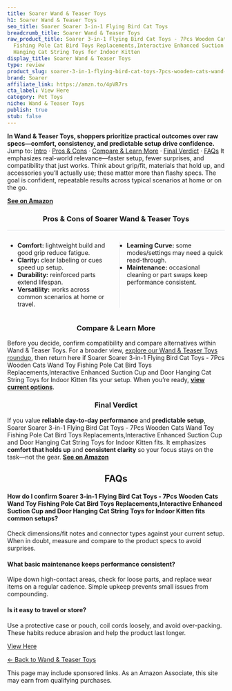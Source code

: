 ```yaml
---
title: Soarer Wand & Teaser Toys
h1: Soarer Wand & Teaser Toys
seo_title: Soarer Soarer 3-in-1 Flying Bird Cat Toys
breadcrumb_title: Soarer Wand & Teaser Toys
raw_product_title: Soarer 3-in-1 Flying Bird Cat Toys - 7Pcs Wooden Cats Wand Toy
  Fishing Pole Cat Bird Toys Replacements,Interactive Enhanced Suction Cup and Door
  Hanging Cat String Toys for Indoor Kitten
display_title: Soarer Wand & Teaser Toys
type: review
product_slug: soarer-3-in-1-flying-bird-cat-toys-7pcs-wooden-cats-wand-toy-fishing-po-1b40fa58
brand: Soarer
affiliate_link: https://amzn.to/4pVR7rs
cta_label: View Here
category: Pet Toys
niche: Wand & Teaser Toys
publish: true
stub: false
---
```


<div id="intro" class="full-width"><p><strong>In Wand & Teaser Toys, shoppers prioritize practical outcomes over raw specs&mdash;comfort, consistency, and predictable setup drive confidence.</strong> Jump to: <a href="#intro">Intro</a> · <a href="#pros-cons">Pros &amp; Cons</a> · <a href="#compare-more">Compare &amp; Learn More</a> · <a href="#verdict">Final Verdict</a> · <a href="#faqs">FAQs</a> It emphasizes real-world relevance&mdash;faster setup, fewer surprises, and compatibility that just works. Think about grip/fit, materials that hold up, and accessories you’ll actually use; these matter more than flashy specs. The goal is confident, repeatable results across typical scenarios at home or on the go.</p><p><a href="https://amzn.to/4pVR7rs" rel="nofollow sponsored noopener" target="_blank"><strong>See on Amazon</strong></a></p></div>
<h3 id="pros-cons" style="text-align:center;">Pros &amp; Cons of Soarer Wand & Teaser Toys</h3>
<div class="pc-grid" style="display:grid;grid-template-columns:1fr 1fr;gap:16px;border-top:1px solid #e5e7eb;padding-top:12px;">
  <ul>
    <li><strong>Comfort:</strong> lightweight build and good grip reduce fatigue.</li>
    <li><strong>Clarity:</strong> clear labeling or cues speed up setup.</li>
    <li><strong>Durability:</strong> reinforced parts extend lifespan.</li>
    <li><strong>Versatility:</strong> works across common scenarios at home or travel.</li>
  </ul>
  <ul style="border-left:1px solid #e5e7eb;padding-left:16px;">
    <li><strong>Learning Curve:</strong> some modes/settings may need a quick read-through.</li>
    <li><strong>Maintenance:</strong> occasional cleaning or part swaps keep performance consistent.</li>
  </ul>
</div>


<h3 id="compare-more" style="text-align:center;">Compare &amp; Learn More</h3>
<p>Before you decide, confirm compatibility and compare alternatives within Wand & Teaser Toys. For a broader view, <a href="#">explore our Wand & Teaser Toys roundup</a>, then return here if Soarer Soarer 3-in-1 Flying Bird Cat Toys - 7Pcs Wooden Cats Wand Toy Fishing Pole Cat Bird Toys Replacements,Interactive Enhanced Suction Cup and Door Hanging Cat String Toys for Indoor Kitten fits your setup. When you’re ready, <a href="https://amzn.to/4pVR7rs" rel="nofollow sponsored noopener" target="_blank"><strong>view current options</strong></a>.</p>

<h3 id="verdict" style="text-align:center;">Final Verdict</h3>
<p>If you value <strong>reliable day-to-day performance</strong> and <strong>predictable setup</strong>, Soarer Soarer 3-in-1 Flying Bird Cat Toys - 7Pcs Wooden Cats Wand Toy Fishing Pole Cat Bird Toys Replacements,Interactive Enhanced Suction Cup and Door Hanging Cat String Toys for Indoor Kitten fits. It emphasizes <strong>comfort that holds up</strong> and <strong>consistent clarity</strong> so your focus stays on the task&mdash;not the gear. <a href="https://amzn.to/4pVR7rs" rel="nofollow sponsored noopener" target="_blank"><strong>See on Amazon</strong></a></p>

<h2 id="faqs" style="text-align:center;">FAQs</h2>
<h4><strong>How do I confirm Soarer 3-in-1 Flying Bird Cat Toys - 7Pcs Wooden Cats Wand Toy Fishing Pole Cat Bird Toys Replacements,Interactive Enhanced Suction Cup and Door Hanging Cat String Toys for Indoor Kitten fits common setups?</strong></h4>
<p>Check dimensions/fit notes and connector types against your current setup. When in doubt, measure and compare to the product specs to avoid surprises.</p>
<h4><strong>What basic maintenance keeps performance consistent?</strong></h4>
<p>Wipe down high-contact areas, check for loose parts, and replace wear items on a regular cadence. Simple upkeep prevents small issues from compounding.</p>
<h4><strong>Is it easy to travel or store?</strong></h4>
<p>Use a protective case or pouch, coil cords loosely, and avoid over-packing. These habits reduce abrasion and help the product last longer.</p>

<p><a class="btn" href="https://amzn.to/4pVR7rs" target="_blank" rel="nofollow sponsored noopener">View Here</a></p>
<p><a href="/roundups/pet-toys/wand-teaser-toys/">← Back to Wand & Teaser Toys</a></p>
<aside class="disclosure">This page may include sponsored links. As an Amazon Associate, this site may earn from qualifying purchases.</aside>
